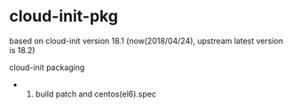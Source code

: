 # cloud-init-pkg

based on cloud-init version 18.1
(now(2018/04/24), upstream latest version is 18.2)

cloud-init packaging

* 1) build patch and centos(el6).spec


